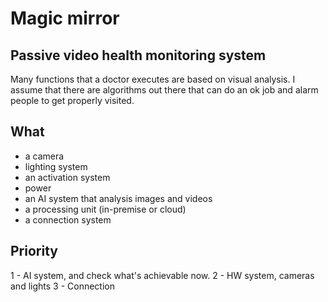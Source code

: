 # Magic mirror

## Passive video health monitoring system

Many functions that a doctor executes are based on visual analysis. I assume that there are algorithms out there that can do an ok job and alarm people to get properly visited.

## What

- a camera
- lighting system
- an activation system
- power
- an AI system that analysis images and videos
- a processing unit (in-premise or cloud)
- a connection system

## Priority

1 - AI system, and check what's achievable now.
2 - HW system, cameras and lights
3 - Connection
